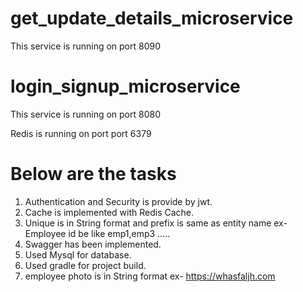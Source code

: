 # get_update_details_microservice
This service is running on port 8090


# login_signup_microservice
This service is running on port 8080

Redis is running on port port 6379

# Below are the tasks
1. Authentication and Security is provide by jwt.
2. Cache is implemented with Redis Cache.
3. Unique is in String format and prefix is same as entity name
     ex- Employee id be like emp1,emp3 .....
4. Swagger has been implemented.
5. Used Mysql for database.
6. Used gradle for project build.
7. employee photo is in String format ex- https://whasfaljh.com
